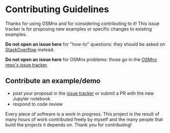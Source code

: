 # Contributing Guidelines

Thanks for using OSMnx and for considering contributing to it! This issue tracker is for proposing new examples or specific changes to existing examples.

**Do not open an issue here** for "how-to" questions: they should be asked on [StackOverflow](https://stackoverflow.com/search?q=osmnx) instead.

**Do not open an issue here** for OSMnx problems: those go in the [OSMnx repo's issue tracker](https://github.com/gboeing/osmnx).

## Contribute an example/demo

- post your proposal in the [issue tracker](https://github.com/gboeing/osmnx-examples/issues) or submit a PR with the new Jupyter notebook
- respond to code review

Every piece of software is a work in progress. This project is the result of many hours of work contributed freely by myself and the many people that build the projects it depends on. Thank you for contributing!

